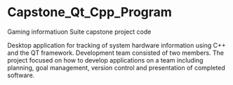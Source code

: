 Capstone_Qt_Cpp_Program
=======================

Gaming informatiuon Suite capstone project code

Desktop application for tracking of system hardware information using C++ and the QT framework.
Development team consisted of two members. The project focused on how to develop applications on a team
including planning, goal management, version control and presentation of completed software.
